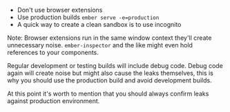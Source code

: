 - Don't use browser extensions
- Use production builds `ember serve -e=production`
- A quick way to create a clean sandbox is to use incognito

Note:
Browser extensions run in the same window context they'll create unnecessary noise.
`ember-inspector` and the like might even hold references to your components.

Regular development or testing builds will include debug code.
Debug code again will create noise but might also cause the leaks themselves, this is why you should use the production build and avoid development builds.

At this point it's worth to mention that you should always confirm leaks against production environment.
